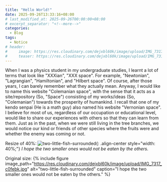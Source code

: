 ```yaml
---
title: "Hello World!"
date: 2025-09-26T13:33:16+08:00
# last_modified_at: 2025-09-26T00:00:00+08:00
# excerpt_separator: "<!--more-->"
categories:
  - Blog
tags:
  - Notice
# header:
#     image: https://res.cloudinary.com/dejxbl60k/image/upload/IMG_7317_c0febk.jpg
#     teaser: https://res.cloudinary.com/dejxbl60k/image/upload/IMG_7317_c0febk.jpg
---
```



When I was a physics student in my undergraduate studies, I learnt a lot of terms that look like "XXXian", "XXX space". For example, "Newtonian", "Lagrangian", "Hamiltonian", and "Hilbert space". Of course, after those years, I can barely remember what they actually mean. Anyway, I would like to name this website "Colemanian space", with the sense that it acts as a site/repository (So, "Space") consisting of my works/ideas (So, "Colemanian") towards the prosperity of humankind.
I recall that one of my kendo senpai (He is a math guy) also named his website "Vernonian space". I believe for most of us, regardless of our occupation or educational level, would like to share our experiences with others so that they can learn from them.
Just as in the past, when we were still living in the tree branches, we would notice our kind or friends of other species where the fruits were and whether the enemy was coming or not.

<!-- ![two-little-fish-surrounded](https://res.cloudinary.com/dejxbl60k/image/upload/IMG_7317_c0febk.jpg)
*I hope the two smaller ones would not be eaten by others.* -->

Resize of 40%:
![two-little-fish-surrounded](https://res.cloudinary.com/dejxbl60k/image/upload/IMG_7317_c0febk.jpg "Fish!"){: .align-center style="width: 40%;"}
*I hope the two smaller ones would not be eaten by the others.*

Original size:
{% include figure
   image_path="https://res.cloudinary.com/dejxbl60k/image/upload/IMG_7317_c0febk.jpg"
   alt="two-little-fish-surrounded"
   caption="I hope the two smaller ones would not be eaten by the others."
%}

